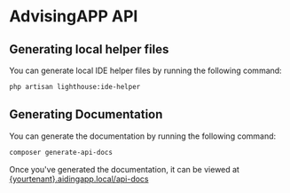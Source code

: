 # AdvisingAPP API

## Generating local helper files

You can generate local IDE helper files by running the following command:

```bash
php artisan lighthouse:ide-helper
```

## Generating Documentation

You can generate the documentation by running the following command:

```bash
composer generate-api-docs
```

Once you've generated the documentation, it can be viewed at [{yourtenant}.aidingapp.local/api-docs](http://test.aidingapp.local/api-docs)
